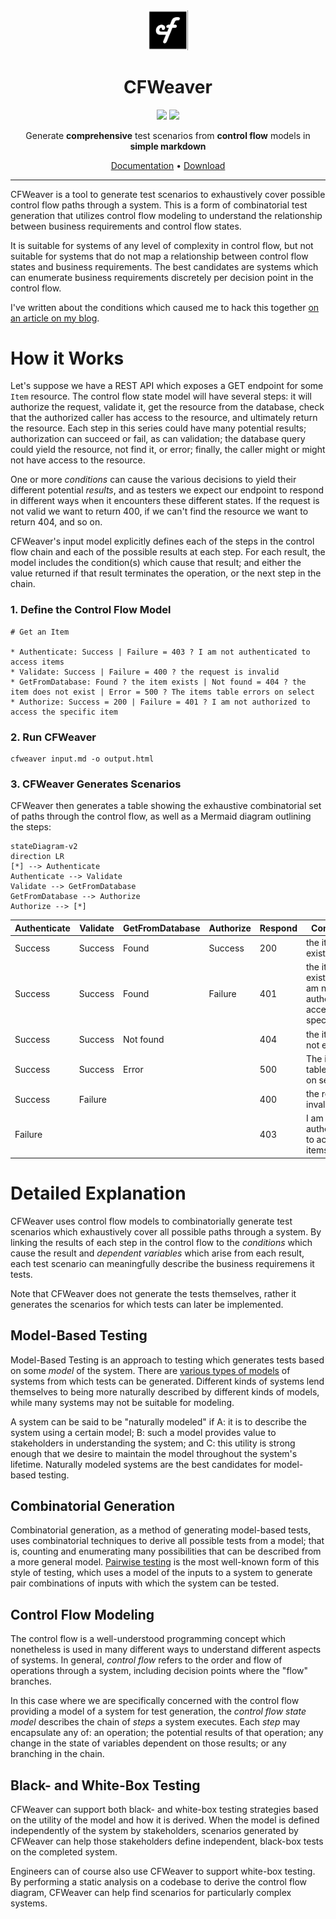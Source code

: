 <div align="center">
  
<img src="cf.png" width="64" alt="Logo" />

# CFWeaver

<a href="https://github.com/IanWold/CFWeaver/actions"><img src="https://img.shields.io/github/actions/workflow/status/ianwold/cfweaver/buildAot.yml?style=for-the-badge" /></a>
<a href="https://github.com/IanWold/CFWeaver/releases"><img src="https://img.shields.io/github/v/release/ianwold/cfweaver?include_prereleases&style=for-the-badge" /></a>

Generate **comprehensive** test scenarios from **control flow** models in **simple markdown**

[Documentation](https://github.com/IanWold/CFWeaver/wiki) • 
[Download](https://github.com/IanWold/CFWeaver/releases)

</div>

---

CFWeaver is a tool to generate test scenarios to exhaustively cover possible control flow paths through a system. This is a form of combinatorial test generation that utilizes control flow modeling to understand the relationship between business requirements and control flow states.

It is suitable for systems of any level of complexity in control flow, but not suitable for systems that do not map a relationship between control flow states and business requirements. The best candidates are systems which can enumerate business requirements discretely per decision point in the control flow.

I've written about the conditions which caused me to hack this together [on an article on my blog](https://ian.wold.guru/Posts/book_club_1-2025.html).

# How it Works

Let's suppose we have a REST API which exposes a GET endpoint for some `Item` resource. The control flow state model will have several steps: it will authorize the request, validate it, get the resource from the database, check that the authorized caller has access to the resource, and ultimately return the resource. Each step in this series could have many potential results; authorization can succeed or fail, as can validation; the database query could yield the resource, not find it, or error; finally, the caller might or might not have access to the resource.

One or more _conditions_ can cause the various decisions to yield their different potential _results_, and as testers we expect our endpoint to respond in different ways when it encounters these different states. If the request is not valid we want to return 400, if we can't find the resource we want to return 404, and so on.

CFWeaver's input model explicitly defines each of the steps in the control flow chain and each of the possible results at each step. For each result, the model includes the condition(s) which cause that result; and either the value returned if that result terminates the operation, or the next step in the chain.

### 1. Define the Control Flow Model

```
# Get an Item

* Authenticate: Success | Failure = 403 ? I am not authenticated to access items
* Validate: Success | Failure = 400 ? the request is invalid
* GetFromDatabase: Found ? the item exists | Not found = 404 ? the item does not exist | Error = 500 ? The items table errors on select
* Authorize: Success = 200 | Failure = 401 ? I am not authorized to access the specific item
```

### 2. Run CFWeaver

```
cfweaver input.md -o output.html
```

### 3. CFWeaver Generates Scenarios

CFWeaver then generates a table showing the exhaustive combinatorial set of paths through the control flow, as well as a Mermaid diagram outlining the steps:

```mermaid
stateDiagram-v2
direction LR
[*] --> Authenticate
Authenticate --> Validate
Validate --> GetFromDatabase
GetFromDatabase --> Authorize
Authorize --> [*]
```

|Authenticate|Validate|GetFromDatabase|Authorize|Respond|Conditions|
|---|---|---|---|---|---|
|Success|Success|Found|Success|200|the item exists|
|Success|Success|Found|Failure|401|the item exists and I am not authorized to access the specific item|
|Success|Success|Not found||404|the item does not exist|
|Success|Success|Error||500|The items table errors on select|
|Success|Failure|||400|the request is invalid|
|Failure||||403|I am not authenticated to access items|

# Detailed Explanation

CFWeaver uses control flow models to combinatorially generate test scenarios which exhaustively cover all possible paths through a system. By linking the results of each step in the control flow to the _conditions_ which cause the result and _dependent variables_ which arise from each result, each test scenario can meaningfully describe the business requiremens it tests.

Note that CFWeaver does not generate the tests themselves, rather it generates the scenarios for which tests can later be implemented.

## Model-Based Testing

Model-Based Testing is an approach to testing which generates tests based on some _model_ of the system. There are [various types of models](https://www.geeksforgeeks.org/model-based-testing-in-software-testing/) of systems from which tests can be generated. Different kinds of systems lend themselves to being more naturally described by different kinds of models, while many systems may not be suitable for modeling.

A system can be said to be "naturally modeled" if A: it is to describe the system using a certain model; B: such a model provides value to stakeholders in understanding the system; and C: this utility is strong enough that we desire to maintain the model throughout the system's lifetime. Naturally modeled systems are the best candidates for model-based testing.

## Combinatorial Generation

Combinatorial generation, as a method of generating model-based tests, uses combinatorial techniques to derive all possible tests from a model; that is, counting and enumerating many possibilities that can be described from a more general model. [Pairwise testing](https://en.wikipedia.org/wiki/All-pairs_testing) is the most well-known form of this style of testing, which uses a model of the inputs to a system to generate pair combinations of inputs with which the system can be tested.

## Control Flow Modeling

The control flow is a well-understood programming concept which nonetheless is used in many different ways to understand different aspects of systems. In general, _control flow_ refers to the order and flow of operations through a system, including decision points where the "flow" branches.

In this case where we are specifically concerned with the control flow providing a model of a system for test generation, the _control flow state model_ describes the chain of _steps_ a system executes. Each _step_ may encapsulate any of: an operation; the potential results of that operation; any change in the state of variables dependent on those results; or any branching in the chain.

## Black- and White-Box Testing

CFWeaver can support both black- and white-box testing strategies based on the utility of the model and how it is derived. When the model is defined independently of the system by stakeholders, scenarios generated by CFWeaver can help those stakeholders define independent, black-box tests on the completed system.

Engineers can of course also use CFWeaver to support white-box testing. By performing a static analysis on a codebase to derive the control flow diagram, CFWeaver can help find scenarios for particularly complex systems.
